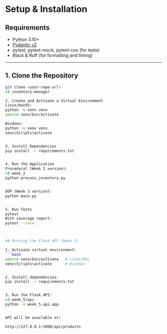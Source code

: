 # Setup & Installation

## Requirements
- Python 3.10+
- [Pydantic v2](https://docs.pydantic.dev)
- pytest, pytest-mock, pytest-cov (for tests)
- Black & Ruff (for formatting and linting)

---

## 1. Clone the Repository
```bash
git clone <your-repo-url>
cd inventory-manager

2. Create and Activate a Virtual Environment
Linux/macOS:
python -m venv venv
source venv/bin/activate

Windows:
python -m venv venv
venv\Scripts\activate


3. Install Dependencies
pip install -r requirements.txt


4. Run the Application
Procedural (Week 2 version):
cd week_2
python process_inventory.py


OOP (Week 3 version):
python main.py


5. Run Tests
pytest
With coverage report:
pytest --cov=.



## Running the Flask API (Week 5)

1. Activate virtual environment:
```bash
source venv/bin/activate   # Linux/Mac
venv\Scripts\activate      # Windows


2. Install dependencies:
pip install -r requirements.txt


3. Run the Flask API:
cd week_5/api
python -m week_5.api.app


API will be available at:

http://127.0.0.1:5000/api/products